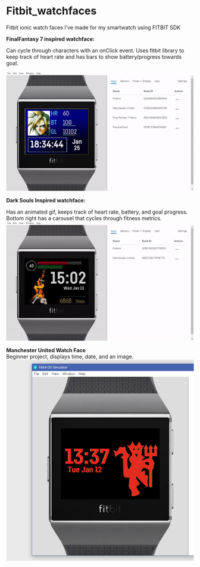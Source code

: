 # Fitbit_watchfaces


Fitbit ionic watch faces I've made for my smartwatch using FITBIT SDK

**FinalFantasy 7 inspired watchface:**

<p>Can cycle through characters with an onClick event.
Uses fitbit library to keep track of heart rate and has bars to show battery/progress towards goal. <br/>
  
![FinalFantasy](FF7_watch/finalfantasy.gif)


**Dark Souls Inspired watchface:**

Has an animated gif, keeps track of heart rate, battery, and goal progress.
Bottom right has a carousel that cycles through fitness metrics. <br/>
![FireLink](Firelink/firelink.gif)

**Manchester United Watch Face** </br>
Beginner project, displays time, date, and an image. <br/>
![MUFC Watch](MUFC_Watch/MUFC_Preview.png)

